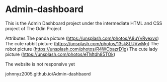 # Admin-dashboard

This is the Admin Dashboard project under the intermediate HTML and CSS project 
of The Odin Project 


Attributes
    The panda picture (https://unsplash.com/photos/A8uYvRvexvs)
    The cute rabbit picture (https://unsplash.com/photos/13sk8LUVwMg)
    The robot picture (https://unsplash.com/photos/R4WCbazrD1g)
    The cute lady picture (https://unsplash.com/photos/eTMtdh85TOk)

<!-- Note -->
The website is not responsive yet 

<!-- Live preview at  --> johnnyz2005.github.io/Admin-dashbaord 